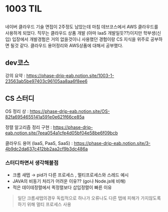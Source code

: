 # 1003 TIL

## 
네이버 클라우드 기술 면접이 2주정도 남았는데 마침 데브코스에서 AWS 클라우드를 사용하게 되었다.
직무는 클라우드 상품 개발 (아마 IaaS 개발일듯??)이지만 학부생(신입) 입장에서 개발경험은 거의 없을것이니
사용했던 경험이랑 CS 지식을 위주로 공부하면 될것 같다.
클라우드 용어정리와 AWS상품에 대해서 공부했다. 

## dev코스 
강의 요약 : https://phase-drip-eab.notion.site/1003-1-23563ab5be97403c96105aa8aa6f8ee6


## CS 스터디

OS 정리 상 :  https://phase-drip-eab.notion.site/OS-82fa6954655141a591e0e621f66ce85a  

정렬 알고리즘 정리 구현 : https://phase-drip-eab.notion.site/7eea054a1cfe4d05bf04e58be6f09bcb  

클라우드 용어 (IaaS, PaaS, SaaS) : https://phase-drip-eab.notion.site/3-4b9dc2da637c412bb2aa2cf9b3dc486a  

### 스터디하면서 생각해볼점
- 크롬 새탭 → pid가 다른 프로세스 , 멀티프로세스와 스레드 예시
- JAVA의 비동기 처리가 어려운 이유?? (go나 Node.js에 비해)
- 적은 데이테정렬에서 퀵정렬보다 삽입정렬이 빠른 이유


> 일단 크롬새탭의경우 독립적으로 하나가 오류나도 다른 탭에 피해가 가지않도록 하기 위해 멀티 프로세스 사용

